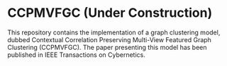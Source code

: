 # CCPMVFGC (Under Construction)
This repository contains the implementation of a graph clustering model, dubbed Contextual Correlation Preserving Multi-View Featured Graph Clustering (CCPMVFGC). The paper presenting this model has been published in IEEE Transactions on Cybernetics.
